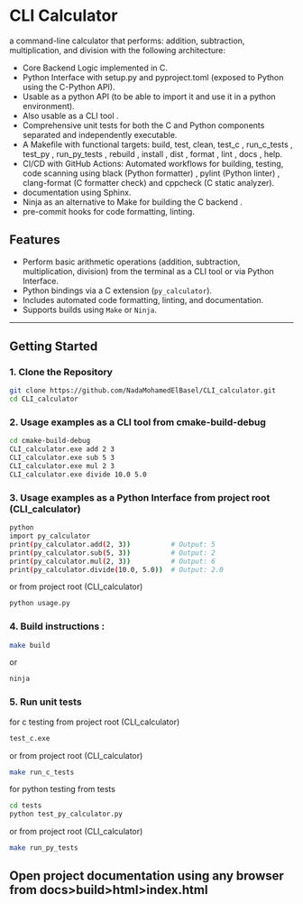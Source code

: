 # CLI Calculator

a command-line calculator that performs: addition, subtraction, multiplication, and division with the following architecture:  
- Core Backend Logic implemented in C.  
- Python Interface with setup.py and pyproject.toml (exposed to Python using the C-Python API).   
- Usable as a python API (to be able to import it and use it in a python environment).   
- Also usable as a CLI tool .  
- Comprehensive unit tests for both the C and Python components separated and independently executable.  
- A Makefile with functional targets: build, test, clean, test_c , run_c_tests , test_py , run_py_tests , rebuild , install , dist , format , lint , docs , help.   
- CI/CD with GitHub Actions: Automated workflows for building, testing, code scanning using black (Python formatter) , pylint (Python linter) , clang-format (C formatter check) and cppcheck (C static analyzer).  
- documentation using Sphinx.  
- Ninja as an alternative to Make for building the C backend  .
- pre-commit hooks for code formatting, linting.


## Features

- Perform basic arithmetic operations (addition, subtraction, multiplication, division) from the terminal as a CLI tool or via Python Interface.
- Python bindings via a C extension (`py_calculator`).
- Includes automated code formatting, linting, and documentation.
- Supports builds using `Make` or `Ninja`.

---

## Getting Started

### 1. Clone the Repository

```bash
git clone https://github.com/NadaMohamedElBasel/CLI_calculator.git
cd CLI_calculator
```
### 2. Usage examples as a CLI tool from cmake-build-debug  
```bash
cd cmake-build-debug
CLI_calculator.exe add 2 3
CLI_calculator.exe sub 5 3
CLI_calculator.exe mul 2 3
CLI_calculator.exe divide 10.0 5.0
```
### 3. Usage examples as a Python Interface from project root (CLI_calculator) 
```bash
python
import py_calculator
print(py_calculator.add(2, 3))          # Output: 5
print(py_calculator.sub(5, 3))          # Output: 2 
print(py_calculator.mul(2, 3))          # Output: 6
print(py_calculator.divide(10.0, 5.0))  # Output: 2.0
```
or from project root (CLI_calculator) 
```bash
python usage.py 
```
### 4. Build instructions :  
```bash
make build 
```
or  
```bash
ninja
```  
### 5. Run unit tests  
for c testing from project root (CLI_calculator)
```bash
test_c.exe 
```
or from project root (CLI_calculator)
```bash
make run_c_tests
```
for python testing from tests 
```bash
cd tests
python test_py_calculator.py 
```
or from project root (CLI_calculator)
```bash
make run_py_tests
```
## Open project documentation using any browser from docs>build>html>index.html  
